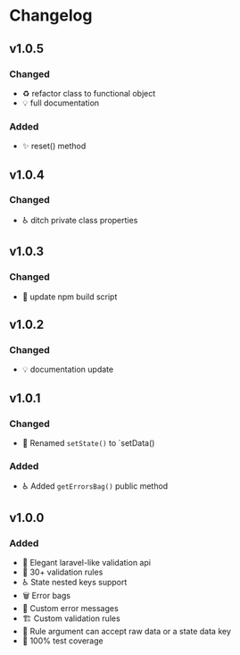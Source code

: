 # Changelog
## v1.0.5
### Changed
- :recycle: refactor class to functional object
- :bulb: full documentation
### Added
- :sparkles: reset() method

## v1.0.4
### Changed
- :wheelchair: ditch private class properties

## v1.0.3
### Changed
- :hammer: update npm build script
 
## v1.0.2
### Changed
- :bulb: documentation update

## v1.0.1
### Changed
- :truck: Renamed `setState()` to `setData()
### Added
- :wheelchair: Added `getErrorsBag()` public method

## v1.0.0
### Added
- :lipstick: Elegant laravel-like validation api
- :seedling: 30+ validation rules
- :wheelchair: State nested keys support
- :wastebasket: Error bags
- :speech_balloon: Custom error messages
- :building_construction: Custom validation rules
- :goal_net: Rule argument can accept raw data or a state data key
- :test_tube: 100% test coverage
